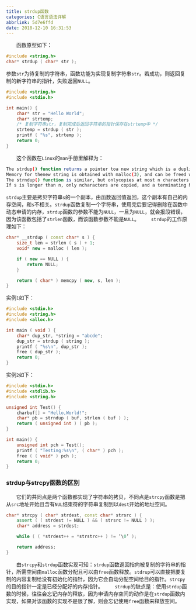 ```yaml
---
title: strdup函数
categories: C语言语法详解
abbrlink: 5d7e6ffd
date: 2018-12-10 16:31:53
---
```

&emsp;&emsp;函数原型如下：

``` cpp
#include <string.h>
char* strdup ( char* str );
```

参数`str`为待复制的字符串，函数功能为实现复制字符串`str`。若成功，则返回复制的新字符串的指针，失败返回`NULL`。

``` cpp
#include <string.h>
#include <stdio.h>

int main() {
    char* str = "Hello World";
    char* strtemp;
    /* 复制字符串str，复制完成后返回字符串的指针保存在strtemp中 */
    strtemp = strdup ( str );
    printf ( "%s", strtemp );
    return 0;
}
```

&emsp;&emsp;这个函数在`Linux`的`man`手册里解释为：

``` bash
The strdup() function returns a pointer toa new string which is a duplicate of the string s.
Memory for thenew string is obtained with malloc(3), and can be freed with free(3).
The strndup() function is similar, but onlycopies at most n characters.
If s is longer than n, only ncharacters are copied, and a terminating NUL is added.
```

`strdup`主要是拷贝字符串`s`的一个副本，由函数返回值返回，这个副本有自己的内存空间，和`s`不相关。`strdup`函数复制一个字符串，使用完后要记得删除在函数中动态申请的内存，`strdup`函数的参数不能为`NULL`，一旦为`NULL`，就会报段错误，因为该函数包括了`strlen`函数，而该函数参数不能是`NULL`。
&emsp;&emsp;`strdup`的工作原理如下：

``` cpp
char* __strdup ( const char* s ) {
    size_t len = strlen ( s ) + 1;
    void* new = malloc ( len );

    if ( new == NULL ) {
        return NULL;
    }

    return ( char* ) memcpy ( new, s, len );
}
```

实例`1`如下：

``` cpp
#include <stdio.h>
#include <string.h>
#include <alloc.h>

int main ( void ) {
    char* dup_str, *string = "abcde";
    dup_str = strdup ( string );
    printf ( "%s\n", dup_str );
    free ( dup_str );
    return 0;
}
```

实例`2`如下：

``` cpp
#include <stdio.h>
#include <stdlib.h>
#include <string.h>

unsigned int Test() {
    charbuf[] = "Hello,World!";
    char* pb = strndup ( buf, strlen ( buf ) );
    return ( unsigned int ) ( pb );
}

int main() {
    unsigned int pch = Test();
    printf ( "Testing:%s\n", ( char* ) pch );
    free ( ( void* ) pch );
    return 0;
}
```

### strdup与strcpy函数的区别

&emsp;&emsp;它们的共同点是两个函数都实现了字符串的拷贝，不同点是`strcpy`函数是把从`src`地址开始且含有`NUL`结束符的字符串复制到以`dest`开始的地址空间。

``` cpp
char* strcpy ( char* strdest, const char* strsrc ) {
    assert ( ( strdest != NULL ) && ( strsrc != NULL ) );
    char* address = strdest;

    while ( ( *strdest++ = *strstrc++ ) != ’\0’ );

    return address;
}
```

&emsp;&emsp;由`strcpy`和`strdup`函数实现可知：`strdup`函数返回指向被复制的字符串的指针，所需空间由`malloc`函数分配且可以由`free`函数释放。`stdrup`可以直接把要复制的内容复制给没有初始化的指针，因为它会自动分配空间给目的指针。`strcpy`的目的指针一定是已经分配好的内存指针。
&emsp;&emsp;`strdup`的缺点是：使用`strdup`函数的时候，往往会忘记内存的释放，因为申请内存空间的动作是在`strdup`函数内实现，如果对该函数的实现不是很了解，则会忘记使用`free`函数来释放空间。